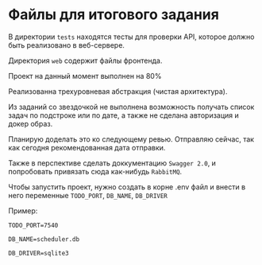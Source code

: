 # Файлы для итогового задания

В директории `tests` находятся тесты для проверки API, которое должно быть реализовано в веб-сервере.

Директория `web` содержит файлы фронтенда.

Проект на данный момент выполнен на 80%

Реализованна трехуровневая абстракция (чистая архитектура).


Из заданий со звездочкой не выполнена возможность получать список задач по подстроке или по дате, а также не сделана авторизация и докер образ.

Планирую доделать это ко следующему ревью. Отправляю сейчас, так как сегодня рекомендованная дата отправки.

Также в перспективе сделать доккументацию `Swagger 2.0`, и попробовать привязать сюда как-нибудь `RabbitMQ`.


Чтобы запустить проект, нужно создать в корне .env файл и внести в него переменные `TODO_PORT`, `DB_NAME`, `DB_DRIVER`

Пример: 

```
TODO_PORT=7540

DB_NAME=scheduler.db

DB_DRIVER=sqlite3
```